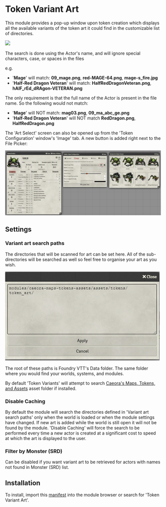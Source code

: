 # Token Variant Art

This module provides a pop-up window upon token creation which displays all the available variants of the token art it could find in the customizable list of directories.

![](./docs/art_select.gif)

The search is done using the Actor's name, and will ignore special characters, case, or spaces in the files

e.g.

- '**Mage**' will match: **09_mage.png**, **red-MAGE-64.png**, **mage-s_fire.jpg**
- '**Half-Red Dragon Veteran**' will match: **HalfRedDragonVeteran.png**, **hAlF_rEd_dRAgon-VETERAN.png**


The only requirement is that the full name of the Actor is present in the file name. So the following would not match:

- '**Mage**' will NOT match: **mag03.png**, **09_ma_abc_ge.png**
- '**Half-Red Dragon Veteran**' will NOT match **RedDragon.png**, **HalfRedDragon.png**


The 'Art Select' screen can also be opened up from the 'Token Configuration' window's 'Image' tab. A new button is added right next to the File Picker:

![](./docs/token_config_button.png)

## Settings
### Variant art search paths

The directories that will be scanned for art can be set here. All of the sub-directories will be searched as well so feel free to organise your art as you wish.

![](./docs/search_paths.png)

The root of these paths is Foundry VTT's Data folder. The same folder where you would find your worlds, systems, and modules.

By default 'Token Variants' will attempt to search [Caeora's Maps, Tokens, and Assets](https://foundryvtt.com/packages/caeora-maps-tokens-assets) asset folder if installed.

### Disable Caching

By default the module will search the directories defined in 'Variant art search paths' only when the world is loaded or when the module settings have changed. If new art is added while the world is still open it will not be found by the module. 'Disable Caching' will force the search to be performed every time a new actor is created at a significant cost to speed at which the art is displayed to the user.

### Filter by Monster (SRD)

Can be disabled if you want variant art to be retrieved for actors with names not found in Monster (SRD) list.

## Installation
To install, import this [manifest](https://raw.githubusercontent.com/Aedif/TokenVariants/master/module.json) into the module browser or search for 'Token Variant Art'.
